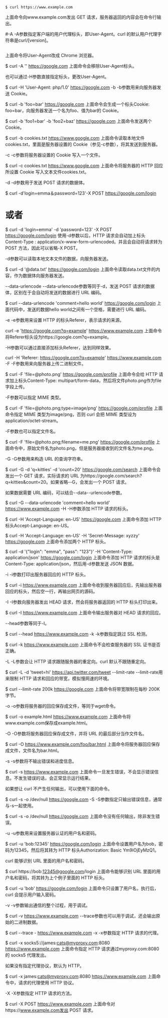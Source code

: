 ```shell
$ curl https://www.example.com
```
上面命令向www.example.com发出 GET 请求，服务器返回的内容会在命令行输出。

#-A
-A参数指定客户端的用户代理标头，即User-Agent。curl 的默认用户代理字符串是curl/[version]。
```shell

```

上面命令将User-Agent改成 Chrome 浏览器。


$ curl -A '' https://google.com
上面命令会移除User-Agent标头。

也可以通过-H参数直接指定标头，更改User-Agent。


$ curl -H 'User-Agent: php/1.0' https://google.com
-b
-b参数用来向服务器发送 Cookie。


$ curl -b 'foo=bar' https://google.com
上面命令会生成一个标头Cookie: foo=bar，向服务器发送一个名为foo、值为bar的 Cookie。


$ curl -b 'foo1=bar' -b 'foo2=baz' https://google.com
上面命令发送两个 Cookie。


$ curl -b cookies.txt https://www.google.com
上面命令读取本地文件cookies.txt，里面是服务器设置的 Cookie（参见-c参数），将其发送到服务器。

-c
-c参数将服务器设置的 Cookie 写入一个文件。


$ curl -c cookies.txt https://www.google.com
上面命令将服务器的 HTTP 回应所设置 Cookie 写入文本文件cookies.txt。

-d
-d参数用于发送 POST 请求的数据体。


$ curl -d'login=emma＆password=123'-X POST https://google.com/login
# 或者
$ curl -d 'login=emma' -d 'password=123' -X POST  https://google.com/login
使用-d参数以后，HTTP 请求会自动加上标头Content-Type : application/x-www-form-urlencoded。并且会自动将请求转为 POST 方法，因此可以省略-X POST。

-d参数可以读取本地文本文件的数据，向服务器发送。


$ curl -d '@data.txt' https://google.com/login
上面命令读取data.txt文件的内容，作为数据体向服务器发送。

--data-urlencode
--data-urlencode参数等同于-d，发送 POST 请求的数据体，区别在于会自动将发送的数据进行 URL 编码。


$ curl --data-urlencode 'comment=hello world' https://google.com/login
上面代码中，发送的数据hello world之间有一个空格，需要进行 URL 编码。

-e
-e参数用来设置 HTTP 的标头Referer，表示请求的来源。


curl -e 'https://google.com?q=example' https://www.example.com
上面命令将Referer标头设为https://google.com?q=example。

-H参数可以通过直接添加标头Referer，达到同样效果。


curl -H 'Referer: https://google.com?q=example' https://www.example.com
-F
-F参数用来向服务器上传二进制文件。


$ curl -F 'file=@photo.png' https://google.com/profile
上面命令会给 HTTP 请求加上标头Content-Type: multipart/form-data，然后将文件photo.png作为file字段上传。

-F参数可以指定 MIME 类型。


$ curl -F 'file=@photo.png;type=image/png' https://google.com/profile
上面命令指定 MIME 类型为image/png，否则 curl 会把 MIME 类型设为application/octet-stream。

-F参数也可以指定文件名。


$ curl -F 'file=@photo.png;filename=me.png' https://google.com/profile
上面命令中，原始文件名为photo.png，但是服务器接收到的文件名为me.png。

-G
-G参数用来构造 URL 的查询字符串。


$ curl -G -d 'q=kitties' -d 'count=20' https://google.com/search
上面命令会发出一个 GET 请求，实际请求的 URL 为https://google.com/search?q=kitties&count=20。如果省略--G，会发出一个 POST 请求。

如果数据需要 URL 编码，可以结合--data--urlencode参数。


$ curl -G --data-urlencode 'comment=hello world' https://www.example.com
-H
-H参数添加 HTTP 请求的标头。


$ curl -H 'Accept-Language: en-US' https://google.com
上面命令添加 HTTP 标头Accept-Language: en-US。


$ curl -H 'Accept-Language: en-US' -H 'Secret-Message: xyzzy' https://google.com
上面命令添加两个 HTTP 标头。


$ curl -d '{"login": "emma", "pass": "123"}' -H 'Content-Type: application/json' https://google.com/login
上面命令添加 HTTP 请求的标头是Content-Type: application/json，然后用-d参数发送 JSON 数据。

-i
-i参数打印出服务器回应的 HTTP 标头。


$ curl -i https://www.example.com
上面命令收到服务器回应后，先输出服务器回应的标头，然后空一行，再输出网页的源码。

-I
-I参数向服务器发出 HEAD 请求，然会将服务器返回的 HTTP 标头打印出来。


$ curl -I https://www.example.com
上面命令输出服务器对 HEAD 请求的回应。

--head参数等同于-I。


$ curl --head https://www.example.com
-k
-k参数指定跳过 SSL 检测。


$ curl -k https://www.example.com
上面命令不会检查服务器的 SSL 证书是否正确。

-L
-L参数会让 HTTP 请求跟随服务器的重定向。curl 默认不跟随重定向。


$ curl -L -d 'tweet=hi' https://api.twitter.com/tweet
--limit-rate
--limit-rate用来限制 HTTP 请求和回应的带宽，模拟慢网速的环境。


$ curl --limit-rate 200k https://google.com
上面命令将带宽限制在每秒 200K 字节。

-o
-o参数将服务器的回应保存成文件，等同于wget命令。


$ curl -o example.html https://www.example.com
上面命令将www.example.com保存成example.html。

-O
-O参数将服务器回应保存成文件，并将 URL 的最后部分当作文件名。


$ curl -O https://www.example.com/foo/bar.html
上面命令将服务器回应保存成文件，文件名为bar.html。

-s
-s参数将不输出错误和进度信息。


$ curl -s https://www.example.com
上面命令一旦发生错误，不会显示错误信息。不发生错误的话，会正常显示运行结果。

如果想让 curl 不产生任何输出，可以使用下面的命令。


$ curl -s -o /dev/null https://google.com
-S
-S参数指定只输出错误信息，通常与-s一起使用。


$ curl -s -o /dev/null https://google.com
上面命令没有任何输出，除非发生错误。

-u
-u参数用来设置服务器认证的用户名和密码。


$ curl -u 'bob:12345' https://google.com/login
上面命令设置用户名为bob，密码为12345，然后将其转为 HTTP 标头Authorization: Basic Ym9iOjEyMzQ1。

curl 能够识别 URL 里面的用户名和密码。


$ curl https://bob:12345@google.com/login
上面命令能够识别 URL 里面的用户名和密码，将其转为上个例子里面的 HTTP 标头。


$ curl -u 'bob' https://google.com/login
上面命令只设置了用户名，执行后，curl 会提示用户输入密码。

-v
-v参数输出通信的整个过程，用于调试。


$ curl -v https://www.example.com
--trace参数也可以用于调试，还会输出原始的二进制数据。


$ curl --trace - https://www.example.com
-x
-x参数指定 HTTP 请求的代理。


$ curl -x socks5://james:cats@myproxy.com:8080 https://www.example.com
上面命令指定 HTTP 请求通过myproxy.com:8080的 socks5 代理发出。

如果没有指定代理协议，默认为 HTTP。


$ curl -x james:cats@myproxy.com:8080 https://www.example.com
上面命令中，请求的代理使用 HTTP 协议。

-X
-X参数指定 HTTP 请求的方法。


$ curl -X POST https://www.example.com
上面命令对https://www.example.com发出 POST 请求。